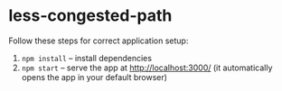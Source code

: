 # less-congested-path

Follow these steps for correct application setup:

1. `npm install` – install dependencies
2. `npm start` – serve the app at [http://localhost:3000/](http://localhost:3000/) (it automatically opens the app in your default browser)
